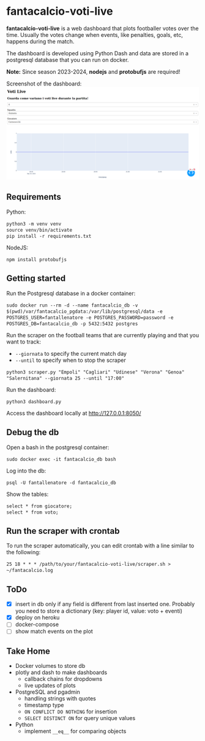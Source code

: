 # fantacalcio-voti-live
**fantacalcio-voti-live** is a web dashboard that plots footballer votes over the time.
Usually the votes change when events, like penalties, goals, etc, happens during the match.

The dashboard is developed using Python Dash and data are stored in a postgresql database
that you can run on docker.

**Note:** Since season 2023-2024, **nodejs** and **protobufjs** are required!

Screenshot of the dashboard:
![Screenshot of the dashboard](./img/screenshot.png)

## Requirements
Python:
```
python3 -m venv venv
source venv/bin/activate
pip install -r requirements.txt
```

NodeJS:
```
npm install protobufjs
```

## Getting started

Run the Postgresql database in a docker container:
```
sudo docker run --rm -d --name fantacalcio_db -v $(pwd)/var/fantacalcio_pgdata:/var/lib/postgresql/data -e POSTGRES_USER=fantallenatore -e POSTGRES_PASSWORD=password -e POSTGRES_DB=fantacalcio_db -p 5432:5432 postgres
```

Run the scraper on the football teams that are currently playing and that you want to track:
- `--giornata` to specify the current match day
- `--until` to specify when to stop the scraper
```
python3 scraper.py "Empoli" "Cagliari" "Udinese" "Verona" "Genoa" "Salernitana" --giornata 25 --until "17:00"
```

Run the dashboard:
```
python3 dashboard.py
```

Access the dashboard locally at http://127.0.0.1:8050/

## Debug the db
Open a bash in the postgresql container:
```
sudo docker exec -it fantacalcio_db bash
```

Log into the db:
```
psql -U fantallenatore -d fantacalcio_db
```

Show the tables:
```
select * from giocatore;
select * from voto;
```

## Run the scraper with crontab

To run the scraper automatically, you can edit crontab with a line similar to the following:
```
25 18 * * * /path/to/your/fantacalcio-voti-live/scraper.sh > ~/fantacalcio.log
```

## ToDo
- [x] insert in db only if any field is different from last inserted one.
  Probably you need to store a dictionary (key: player id, value: voto + eventi)
- [x] deploy on heroku
- [ ] docker-compose
- [ ] show match events on the plot

## Take Home
- Docker volumes to store db
- plotly and dash to make dashboards
  - callback chains for dropdowns
  - live updates of plots
- PostgreSQL and pgadmin
  - handling strings with quotes
  - timestamp type
  - `ON CONFLICT DO NOTHING` for insertion
  - `SELECT DISTINCT ON` for query unique values
- Python
  - implement `__eq__` for comparing objects
